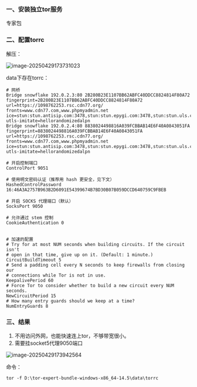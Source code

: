 ### 一、安装独立tor服务

专家包

### 二、配置torrc

解压：

![image-20250429173731023](C:\Users\33940\AppData\Roaming\Typora\typora-user-images\image-20250429173731023.png)

data下存在torrc：

```
# 网桥
Bridge snowflake 192.0.2.3:80 2B280B23E1107BB62ABFC40DDCC8824814F80A72 fingerprint=2B280B23E1107BB62ABFC40DDCC8824814F80A72 url=https://1098762253.rsc.cdn77.org/ fronts=www.cdn77.com,www.phpmyadmin.net ice=stun:stun.antisip.com:3478,stun:stun.epygi.com:3478,stun:stun.uls.co.za:3478,stun:stun.voipgate.com:3478,stun:stun.mixvoip.com:3478,stun:stun.nextcloud.com:3478,stun:stun.bethesda.net:3478,stun:stun.nextcloud.com:443 utls-imitate=hellorandomizedalpn
Bridge snowflake 192.0.2.4:80 8838024498816A039FCBBAB14E6F40A0843051FA fingerprint=8838024498816A039FCBBAB14E6F40A0843051FA url=https://1098762253.rsc.cdn77.org/ fronts=www.cdn77.com,www.phpmyadmin.net ice=stun:stun.antisip.com:3478,stun:stun.epygi.com:3478,stun:stun.uls.co.za:3478,stun:stun.voipgate.com:3478,stun:stun.mixvoip.com:3478,stun:stun.nextcloud.com:3478,stun:stun.bethesda.net:3478,stun:stun.nextcloud.com:443 utls-imitate=hellorandomizedalpn

# 开启控制端口
ControlPort 9051

# 使用明文密码认证（推荐用 hash 更安全，见下文）
HashedControlPassword 16:46A3A2757B963B2D6091E54399674B7BD30B07B059DCCD640759C9FBEB

# 开启 SOCKS 代理端口（默认）
SocksPort 9050

# 允许通过 stem 控制
CookieAuthentication 0


# 加速的配置
# Try for at most NUM seconds when building circuits. If the circuit isn't
# open in that time, give up on it. (Default: 1 minute.)
CircuitBuildTimeout 5
# Send a padding cell every N seconds to keep firewalls from closing our
# connections while Tor is not in use.
KeepalivePeriod 60
# Force Tor to consider whether to build a new circuit every NUM seconds.
NewCircuitPeriod 15
# How many entry guards should we keep at a time?
NumEntryGuards 8
```

### 三、结果

1. 不用访问外网，也能快速连上tor，不够带宽很小。
2. 需要挂socket5代理9050端口

![image-20250429173942564](C:\Users\33940\AppData\Roaming\Typora\typora-user-images\image-20250429173942564.png)

命令：

```
tor -f D:\tor-expert-bundle-windows-x86_64-14.5\data\torrc
```

